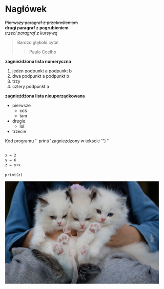 # Nagłówek

~~Pierwszy paragraf z przekreśleniem~~<br>
**drugi paragraf z pogrubieniem**<br>
*trzeci paragraf z kursywą*<br>

> Bardzo głęboki cytat
>> Paulo Coelho

**zagnieżdżona lista numeryczna**
1. jeden
   podpunkt a
   podpunkt b
2. dwa
   podpunkt a
   podpunkt b
3. trzy
4. cztery
   podpunkt a

**zagnieżdżona lista nieuporządkowana**
+ pierwsze
  - coś
  - tam
+ drugie
  - lol
+ trzecie

Kod programu '' print("zagnieżdżony w tekście '") ''

~~~

x = 2
y = 6
z = y+x

print(z)

~~~

![pexels-peng-louis-1643456.jpg](pexels-peng-louis-1643456.jpg)
